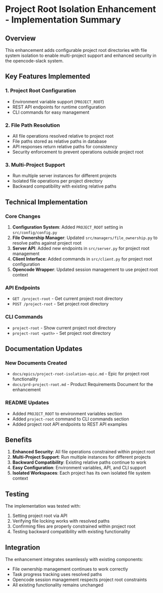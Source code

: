 # Project Root Isolation Enhancement - Implementation Summary

## Overview

This enhancement adds configurable project root directories with file system isolation to enable multi-project support and enhanced security in the opencode-slack system.

## Key Features Implemented

### 1. Project Root Configuration
- Environment variable support (`PROJECT_ROOT`)
- REST API endpoints for runtime configuration
- CLI commands for easy management

### 2. File Path Resolution
- All file operations resolved relative to project root
- File paths stored as relative paths in database
- API responses return relative paths for consistency
- Security enforcement to prevent operations outside project root

### 3. Multi-Project Support
- Run multiple server instances for different projects
- Isolated file operations per project directory
- Backward compatibility with existing relative paths

## Technical Implementation

### Core Changes
1. **Configuration System**: Added `PROJECT_ROOT` setting in `src/config/config.py`
2. **File Ownership Manager**: Updated `src/managers/file_ownership.py` to resolve paths against project root
3. **Server API**: Added new endpoints in `src/server.py` for project root management
4. **Client Interface**: Added commands in `src/client.py` for project root configuration
5. **Opencode Wrapper**: Updated session management to use project root context

### API Endpoints
- `GET /project-root` - Get current project root directory
- `POST /project-root` - Set project root directory

### CLI Commands
- `project-root` - Show current project root directory
- `project-root <path>` - Set project root directory

## Documentation Updates

### New Documents Created
- `docs/epics/project-root-isolation-epic.md` - Epic for project root functionality
- `docs/prd-project-root.md` - Product Requirements Document for the enhancement

### README Updates
- Added `PROJECT_ROOT` to environment variables section
- Added `project-root` command to CLI commands section
- Added project root API endpoints to REST API examples

## Benefits

1. **Enhanced Security**: All file operations constrained within project root
2. **Multi-Project Support**: Run multiple instances for different projects
3. **Backward Compatibility**: Existing relative paths continue to work
4. **Easy Configuration**: Environment variables, API, and CLI support
5. **Isolated Workspaces**: Each project has its own isolated file system context

## Testing

The implementation was tested with:
1. Setting project root via API
2. Verifying file locking works with resolved paths
3. Confirming files are properly constrained within project root
4. Testing backward compatibility with existing functionality

## Integration

The enhancement integrates seamlessly with existing components:
- File ownership management continues to work correctly
- Task progress tracking uses resolved paths
- Opencode session management respects project root constraints
- All existing functionality remains unchanged